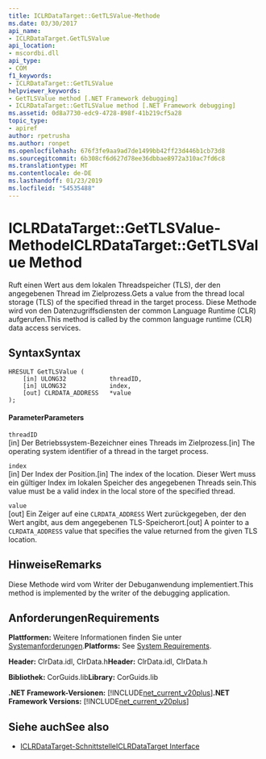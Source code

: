 ```yaml
---
title: ICLRDataTarget::GetTLSValue-Methode
ms.date: 03/30/2017
api_name:
- ICLRDataTarget.GetTLSValue
api_location:
- mscordbi.dll
api_type:
- COM
f1_keywords:
- ICLRDataTarget::GetTLSValue
helpviewer_keywords:
- GetTLSValue method [.NET Framework debugging]
- ICLRDataTarget::GetTLSValue method [.NET Framework debugging]
ms.assetid: 0d8a7730-edc9-4728-898f-41b219cf5a28
topic_type:
- apiref
author: rpetrusha
ms.author: ronpet
ms.openlocfilehash: 676f3fe9aa9ad7de1499bb42ff23d446b1cb73d8
ms.sourcegitcommit: 6b308cf6d627d78ee36dbbae8972a310ac7fd6c8
ms.translationtype: MT
ms.contentlocale: de-DE
ms.lasthandoff: 01/23/2019
ms.locfileid: "54535488"
---
```

# <a name="iclrdatatargetgettlsvalue-method"></a><span data-ttu-id="eb6e7-102">ICLRDataTarget::GetTLSValue-Methode</span><span class="sxs-lookup"><span data-stu-id="eb6e7-102">ICLRDataTarget::GetTLSValue Method</span></span>
<span data-ttu-id="eb6e7-103">Ruft einen Wert aus dem lokalen Threadspeicher (TLS), der den angegebenen Thread im Zielprozess.</span><span class="sxs-lookup"><span data-stu-id="eb6e7-103">Gets a value from the thread local storage (TLS) of the specified thread in the target process.</span></span> <span data-ttu-id="eb6e7-104">Diese Methode wird von den Datenzugriffsdiensten der common Language Runtime (CLR) aufgerufen.</span><span class="sxs-lookup"><span data-stu-id="eb6e7-104">This method is called by the common language runtime (CLR) data access services.</span></span>  
  
## <a name="syntax"></a><span data-ttu-id="eb6e7-105">Syntax</span><span class="sxs-lookup"><span data-stu-id="eb6e7-105">Syntax</span></span>  
  
```  
HRESULT GetTLSValue (  
    [in] ULONG32            threadID,  
    [in] ULONG32            index,  
    [out] CLRDATA_ADDRESS   *value  
);  
```  
  
#### <a name="parameters"></a><span data-ttu-id="eb6e7-106">Parameter</span><span class="sxs-lookup"><span data-stu-id="eb6e7-106">Parameters</span></span>  
 `threadID`  
 <span data-ttu-id="eb6e7-107">[in] Der Betriebssystem-Bezeichner eines Threads im Zielprozess.</span><span class="sxs-lookup"><span data-stu-id="eb6e7-107">[in] The operating system identifier of a thread in the target process.</span></span>  
  
 `index`  
 <span data-ttu-id="eb6e7-108">[in] Der Index der Position.</span><span class="sxs-lookup"><span data-stu-id="eb6e7-108">[in] The index of the location.</span></span> <span data-ttu-id="eb6e7-109">Dieser Wert muss ein gültiger Index im lokalen Speicher des angegebenen Threads sein.</span><span class="sxs-lookup"><span data-stu-id="eb6e7-109">This value must be a valid index in the local store of the specified thread.</span></span>  
  
 `value`  
 <span data-ttu-id="eb6e7-110">[out] Ein Zeiger auf eine `CLRDATA_ADDRESS` Wert zurückgegeben, der den Wert angibt, aus dem angegebenen TLS-Speicherort.</span><span class="sxs-lookup"><span data-stu-id="eb6e7-110">[out] A pointer to a `CLRDATA_ADDRESS` value that specifies the value returned from the given TLS location.</span></span>  
  
## <a name="remarks"></a><span data-ttu-id="eb6e7-111">Hinweise</span><span class="sxs-lookup"><span data-stu-id="eb6e7-111">Remarks</span></span>  
 <span data-ttu-id="eb6e7-112">Diese Methode wird vom Writer der Debuganwendung implementiert.</span><span class="sxs-lookup"><span data-stu-id="eb6e7-112">This method is implemented by the writer of the debugging application.</span></span>  
  
## <a name="requirements"></a><span data-ttu-id="eb6e7-113">Anforderungen</span><span class="sxs-lookup"><span data-stu-id="eb6e7-113">Requirements</span></span>  
 <span data-ttu-id="eb6e7-114">**Plattformen:** Weitere Informationen finden Sie unter [Systemanforderungen](../../../../docs/framework/get-started/system-requirements.md).</span><span class="sxs-lookup"><span data-stu-id="eb6e7-114">**Platforms:** See [System Requirements](../../../../docs/framework/get-started/system-requirements.md).</span></span>  
  
 <span data-ttu-id="eb6e7-115">**Header:** ClrData.idl, ClrData.h</span><span class="sxs-lookup"><span data-stu-id="eb6e7-115">**Header:** ClrData.idl, ClrData.h</span></span>  
  
 <span data-ttu-id="eb6e7-116">**Bibliothek:** CorGuids.lib</span><span class="sxs-lookup"><span data-stu-id="eb6e7-116">**Library:** CorGuids.lib</span></span>  
  
 <span data-ttu-id="eb6e7-117">**.NET Framework-Versionen:** [!INCLUDE[net_current_v20plus](../../../../includes/net-current-v20plus-md.md)]</span><span class="sxs-lookup"><span data-stu-id="eb6e7-117">**.NET Framework Versions:** [!INCLUDE[net_current_v20plus](../../../../includes/net-current-v20plus-md.md)]</span></span>  
  
## <a name="see-also"></a><span data-ttu-id="eb6e7-118">Siehe auch</span><span class="sxs-lookup"><span data-stu-id="eb6e7-118">See also</span></span>
- [<span data-ttu-id="eb6e7-119">ICLRDataTarget-Schnittstelle</span><span class="sxs-lookup"><span data-stu-id="eb6e7-119">ICLRDataTarget Interface</span></span>](../../../../docs/framework/unmanaged-api/debugging/iclrdatatarget-interface.md)
